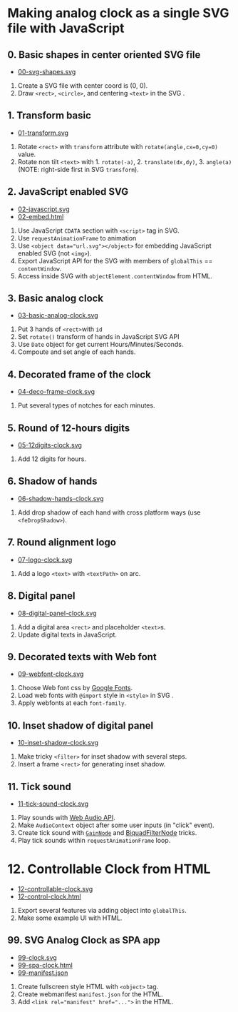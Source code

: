 # Making analog clock as a single SVG file with JavaScript

## 0. Basic shapes in center oriented SVG file

- [00-svg-shapes.svg](00-svg-shapes.svg)

1. Create a SVG file with center coord is (0, 0).
2. Draw `<rect>`, `<circle>`, and centering `<text>` in the SVG .

## 1. Transform basic

- [01-transform.svg](01-transform.svg)

1. Rotate `<rect>` with `transform` attribute with `rotate(angle,cx=0,cy=0)` value.
2. Rotate non tilt `<text>` with 1. `rotate(-a)`, 2. `translate(dx,dy)`, 3. `angle(a)` (NOTE: right-side first in SVG `transform`).

## 2. JavaScript enabled SVG

- [02-javascript.svg](02-javascript.svg)
- [02-embed.html](02-embed.html)

1. Use JavaScript `CDATA` section with `<script>`  tag in SVG.
2. Use `requestAnimationFrame` to animation
3. Use `<object data="url.svg"></object>` for embedding JavaScript enabled SVG (not `<img>`).
4. Export JavaScript API for the SVG with members of `globalThis` == `contentWindow`.
5. Access inside SVG with `objectElement.contentWindow` from HTML.

## 3. Basic analog clock

- [03-basic-analog-clock.svg](03-basic-analog-clock.svg)

1. Put 3 hands of `<rect>`with `id`
2. Set `rotate()` transform of hands in JavaScript SVG API
3. Use `Date` object for get current Hours/Minutes/Seconds.
4. Compoute and set angle of each hands.

## 4. Decorated frame of the clock

- [04-deco-frame-clock.svg](04-deco-frame-clock.svg)

1. Put several types of notches for each minutes.

## 5. Round of 12-hours digits

- [05-12digits-clock.svg](05-12digits-clock.svg)

1. Add 12 digits for hours.

## 6. Shadow of hands

- [06-shadow-hands-clock.svg](06-shadow-hands-clock.svg)

1. Add drop shadow of each hand with cross platform ways (use `<feDropShadow>`).

## 7. Round alignment logo 

- [07-logo-clock.svg](07-logo-clock.svg)

1. Add a logo `<text>` with `<textPath>` on arc.

## 8. Digital panel

- [08-digital-panel-clock.svg](08-digital-panel-clock.svg)

1. Add a digital area `<rect>` and placeholder `<text>`s.
2. Update digital texts in JavaScript.

## 9. Decorated texts with Web font

- [09-webfont-clock.svg](09-webfont-clock.svg)

1. Choose Web font css by [Google Fonts](https://fonts.google.com/).
2. Load web fonts with `@import` style in `<style>` in SVG .
3. Apply webfonts at each `font-family`.

## 10. Inset shadow of digital panel

- [10-inset-shadow-clock.svg](10-inset-shadow-clock.svg)

1. Make tricky `<filter>` for inset shadow with several steps.
2. Insert a frame `<rect>` for generating inset shadow.

## 11. Tick sound

- [11-tick-sound-clock.svg](11-tick-sound-clock.svg)

1. Play sounds with [Web Audio API](https://www.w3.org/TR/webaudio/).
2. Make `AudioContext` object after some user inputs (in "click" event).
3. Create tick sound with [`GainNode`](https://www.w3.org/TR/webaudio/#gainnode) and [BiquadFilterNode](https://www.w3.org/TR/webaudio/#biquadfilternode) tricks.
4. Play tick sounds within `requestAnimationFrame` loop.

# 12. Controllable Clock from HTML

- [12-controllable-clock.svg](12-controllable-clock.svg)
- [12-control-clock.html](12-control-clock.html)

1. Export several features via adding object into `globalThis`.
2. Make some example UI with HTML.

## 99. SVG Analog Clock as SPA app

- [99-clock.svg](99-clock.svg)
- [99-spa-clock.html](99-spa-clock.html)
- [99-manifest.json](99-manifest.json)

1. Create fullscreen style HTML with `<object>` tag.
2. Create webmanifest `manifest.json` for the HTML.
3. Add `<link rel="manifest" href="...">` in the HTML.
